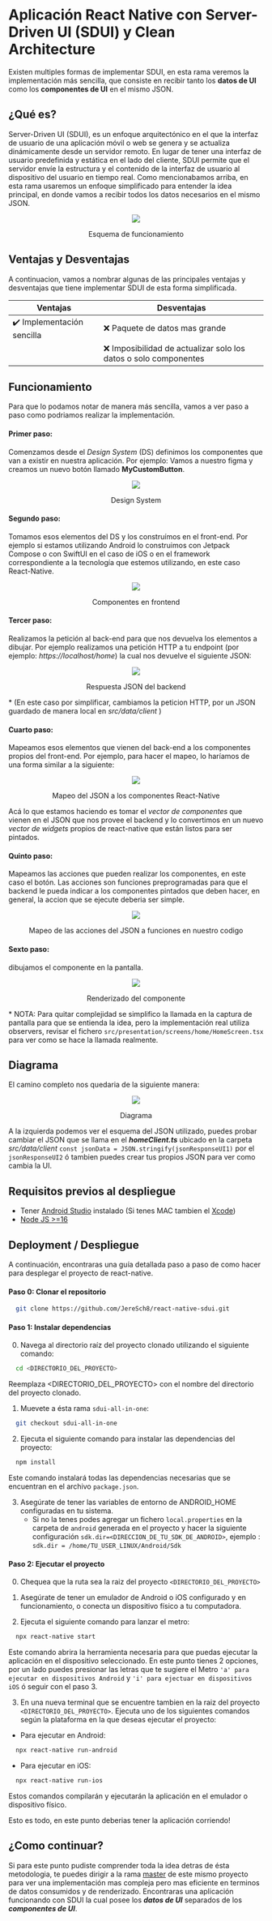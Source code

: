 # Aplicación React Native con Server-Driven UI (SDUI) y Clean Architecture

Existen multiples formas de implementar SDUI, en esta rama veremos la implementación más sencilla, que consiste en recibir tanto los **datos de UI** como los **componentes de UI** en el mismo JSON.

## ¿Qué es?
Server-Driven UI (SDUI), es un enfoque arquitectónico en el que la interfaz de usuario de una aplicación móvil o web se genera y se actualiza dinámicamente desde un servidor remoto. En lugar de tener una interfaz de usuario predefinida y estática en el lado del cliente, SDUI permite que el servidor envíe la estructura y el contenido de la interfaz de usuario al dispositivo del usuario en tiempo real.
Como mencionabamos arriba, en esta rama usaremos un enfoque simplificado para entender la idea principal, en donde vamos a recibir todos los datos necesarios en el mismo JSON.

<p align="center" >
   <img align="center"  src="https://github.com/JereSch8/react-native-sdui/assets/58143759/3e1400c5-a0fb-46b7-b2b1-1ebde9682c4d" />
   <p align="center">Esquema de funcionamiento</p>
</p>


## Ventajas y Desventajas
A continuacion, vamos a nombrar algunas de las principales ventajas y desventajas que tiene implementar SDUI de esta forma simplificada.

| Ventajas  | Desventajas |
| ------------- | ------------- |
| ✔️ Implementación sencilla  | ❌ Paquete de datos mas grande  |
|   | ❌ Imposibilidad de actualizar solo los datos o solo componentes  |

## Funcionamiento

Para que lo podamos notar de manera más sencilla, vamos a ver paso a paso como podriamos realizar la implementación.

#### Primer paso: 
Comenzamos desde el *Design System* (DS) definimos los componentes que van a existir en nuestra aplicación. 
Por ejemplo: Vamos a nuestro figma y creamos un nuevo botón llamado **MyCustomButton**.

<p align="center" >
   <img align="center"  src="https://github.com/JereSch8/react-native-sdui/assets/58143759/02ce20d3-782a-4a4d-b0d7-fdb57bf5eead" />
   <p align="center">Design System</p>
</p>

#### Segundo paso: 
Tomamos esos elementos del DS y los construímos en el front-end.
Por ejemplo si estamos utilizando Android lo construimos con Jetpack Compose o con SwiftUI en el caso de iOS o en el framework correspondiente a la tecnología que estemos utilizando, en este caso React-Native.

<p align="center" >
   <img align="center"  src="https://github.com/JereSch8/react-native-sdui/assets/58143759/5ddc8c5f-8454-4f72-a8b7-c701f5866182" />
   <p align="center">Componentes en frontend</p>
</p>

#### Tercer paso: 
Realizamos la petición al back-end para que nos devuelva los elementos a dibujar.
Por ejemplo realizamos una petición HTTP a tu endpoint (por ejemplo: *https://localhost/home*) la cual nos devuelve el siguiente JSON:

<p align="center" >
   <img align="center"  src="https://github.com/JereSch8/react-native-sdui/assets/58143759/d897283b-0fef-43cd-905c-5d4b98005ca8" />
   <p align="center">Respuesta JSON del backend</p>
</p>

\* (En este caso por simplificar, cambiamos la peticion HTTP, por un JSON guardado de manera local en *src/data/client* ) 


#### Cuarto paso:
Mapeamos esos elementos que vienen del back-end a los componentes propios del front-end.
Por ejemplo, para hacer el mapeo, lo haríamos de una forma similar a la siguiente:

<p align="center" >
   <img align="center"  src="https://github.com/JereSch8/react-native-sdui/assets/58143759/4a0253c8-b291-4044-aba5-4c768efae110" />
   <p align="center">Mapeo del JSON a los componentes React-Native</p>
</p>

Acá lo que estamos haciendo es tomar el *vector de componentes* que vienen en el JSON que nos provee el backend y lo convertimos en un nuevo *vector de widgets* propios de react-native que están listos para ser pintados.

#### Quinto paso:
Mapeamos las acciones que pueden realizar los componentes, en este caso el botón. Las acciones son funciones preprogramadas para que el backend le pueda indicar a los componentes pintados que deben hacer, en general, la accion que se ejecute deberia ser simple.

<p align="center" >
   <img align="center"  src="https://github.com/JereSch8/react-native-sdui/assets/58143759/4ac4cb4c-7257-4a9b-a733-22d1bd6628f1" />
   <p align="center">Mapeo de las acciones del JSON a funciones en nuestro codigo</p>
</p>

#### Sexto paso:
dibujamos el componente en la pantalla.

<p align="center" >
   <img align="center"  src="https://github.com/JereSch8/react-native-sdui/assets/58143759/9dccee47-77a1-42ad-af70-b82da7de2838" />
   <p align="center">Renderizado del componente</p>
</p>

\* NOTA: Para quitar complejidad se simplifico la llamada en la captura de pantalla para que se entienda la idea, pero la implementación real utiliza observers, revisar el fichero `src/presentation/screens/home/HomeScreen.tsx` para ver como se hace la llamada realmente.

## Diagrama

El camino completo nos quedaria de la siguiente manera:

<p align="center" >
   <img align="center"  src="https://github.com/JereSch8/react-native-sdui/assets/58143759/45fde9ea-5a37-4192-893f-11daba75b246" />
   <p align="center">Diagrama</p>
</p>

A la izquierda podemos ver el esquema del JSON utilizado, puedes probar cambiar el JSON que se llama en el ***homeClient.ts*** ubicado en la carpeta *src/data/client* `const jsonData = JSON.stringify(jsonResponseUI1)` por el `jsonResponseUI2` ó tambien puedes crear tus propios JSON para ver como cambia la UI.


## Requisitos previos al despliegue

- Tener [Android Studio](https://developer.android.com/studio) instalado (Si tenes MAC tambien el [Xcode](https://developer.apple.com/xcode/))
- [Node JS >=16](https://nodejs.org/es)


## Deployment / Despliegue

A continuación, encontraras una guía detallada paso a paso de como hacer para desplegar el proyecto de react-native.

#### Paso 0: Clonar el repositorio


```bash
  git clone https://github.com/JereSch8/react-native-sdui.git
```
#### Paso 1: Instalar dependencias

0. Navega al directorio raíz del proyecto clonado utilizando el siguiente comando:

```bash
  cd <DIRECTORIO_DEL_PROYECTO>
```

Reemplaza <DIRECTORIO_DEL_PROYECTO> con el nombre del directorio del proyecto clonado.

1. Muevete a ésta rama `sdui-all-in-one`:

```bash
  git checkout sdui-all-in-one
```

2. Ejecuta el siguiente comando para instalar las dependencias del proyecto:

```bash
  npm install
```

Este comando instalará todas las dependencias necesarias que se encuentran en el archivo `package.json`.

3. Asegúrate de tener las variables de entorno de ANDROID_HOME configuradas en tu sistema.
    - Si no la tenes podes agregar un fichero `local.properties` en la carpeta de `android` generada en el proyecto y hacer la siguiente configuración `sdk.dir=<DIRECCION_DE_TU_SDK_DE_ANDROID>`, ejemplo : `sdk.dir = /home/TU_USER_LINUX/Android/Sdk`
   

#### Paso 2: Ejecutar el proyecto

0. Chequea que la ruta sea la raiz del proyecto `<DIRECTORIO_DEL_PROYECTO>`

1. Asegúrate de tener un emulador de Android o iOS configurado y en funcionamiento, o conecta un dispositivo físico a tu computadora.

2. Ejecuta el siguiente comando para lanzar el metro:

```bash
  npx react-native start
```

Este comando abrira la herramienta necesaria para que puedas ejecutar la aplicación en el dispositivo seleccionado. En este punto tienes 2 opciones, por un lado puedes presionar las letras que te sugiere el Metro `'a' para ejecutar en dispositivos Android` y `'i' para ejectuar en dispositivos iOS` ó seguir con el paso 3.

3. En una nueva terminal que se encuentre tambien en la raiz del proyecto `<DIRECTORIO_DEL_PROYECTO>`. Ejecuta uno de los siguientes comandos según la plataforma en la que deseas ejecutar el proyecto:

* Para ejecutar en Android:

```bash
  npx react-native run-android
```

* Para ejecutar en iOS:

```bash
  npx react-native run-ios
```

Estos comandos compilarán y ejecutarán la aplicación en el emulador o dispositivo físico.


Esto es todo, en este punto deberias tener la aplicación corriendo!


## ¿Como continuar?

Si para este punto pudiste comprender toda la idea detras de ésta metodologia, te puedes dirigir a la rama [master](https://github.com/JereSch8/react-native-sdui/tree/main) de este mismo proyecto para ver una implementación mas compleja pero mas eficiente en terminos de datos consumidos y de renderizado. Encontraras una aplicación funcionando con SDUI la cual posee los ***datos de UI*** separados de los ***componentes de UI***. 
